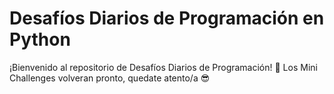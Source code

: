 # Desafíos Diarios de Programación en Python 
¡Bienvenido al repositorio de Desafíos Diarios de Programación! 🎉 
Los Mini Challenges volveran pronto, quedate atento/a 😎



